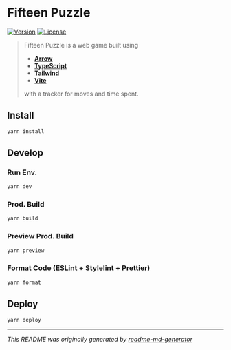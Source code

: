 # Fifteen Puzzle
[![Version](https://img.shields.io/badge/dynamic/json?url=https://raw.githubusercontent.com/eldarlrd/fifteen-puzzle/main/package.json&query=version&logo=git-extensions&label=version&labelColor=475569&color=0284c7)](https://github.com/eldarlrd/fifteen-puzzle/blob/main/package.json)
[![License](https://img.shields.io/badge/dynamic/json?url=https://raw.githubusercontent.com/eldarlrd/fifteen-puzzle/main/package.json&query=license&logo=open-source-initiative&logoColor=fff&label=license&labelColor=475569&color=c026d3)](https://github.com/eldarlrd/fifteen-puzzle/blob/main/LICENSE)

> Fifteen Puzzle is a web game built using
> - **[Arrow](https://arrow-js.com)**
> - **[TypeScript](https://typescriptlang.org)**
> - **[Tailwind](https://tailwindcss.com)**
> - **[Vite](https://vitejs.dev)**
>
> with a tracker for moves and time spent.

## Install
```sh
yarn install
```
## Develop
### Run Env.
```sh
yarn dev
```
### Prod. Build
```sh
yarn build
```
### Preview Prod. Build
```sh
yarn preview
```
### Format Code (ESLint + Stylelint + Prettier)
```sh
yarn format
```
## Deploy
```sh
yarn deploy
```
***
*This README was originally generated by [readme-md-generator](https://github.com/kefranabg/readme-md-generator)*